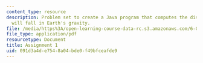 ```yaml
---
content_type: resource
description: Problem set to create a Java program that computes the distance an object
  will fall in Earth's gravity.
file: /media/https%3A/open-learning-course-data-rc.s3.amazonaws.com/6-092-introduction-to-programming-in-java-january-iap-2010/091d3a4de7548a04bde0f49bfceafde9_MIT6_092IAP10_assn01.pdf
file_type: application/pdf
resourcetype: Document
title: Assignment 1
uid: 091d3a4d-e754-8a04-bde0-f49bfceafde9
---
```

